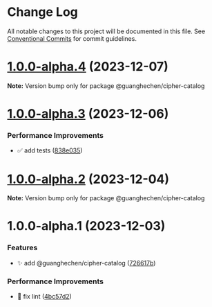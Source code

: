 # Change Log

All notable changes to this project will be documented in this file.
See [Conventional Commits](https://conventionalcommits.org) for commit guidelines.

# [1.0.0-alpha.4](https://github.com/guanghechen/sora/compare/@guanghechen/cipher-catalog@1.0.0-alpha.3...@guanghechen/cipher-catalog@1.0.0-alpha.4) (2023-12-07)

**Note:** Version bump only for package @guanghechen/cipher-catalog





# [1.0.0-alpha.3](https://github.com/guanghechen/sora/compare/@guanghechen/cipher-catalog@1.0.0-alpha.2...@guanghechen/cipher-catalog@1.0.0-alpha.3) (2023-12-06)


### Performance Improvements

* ✅ add tests ([838e035](https://github.com/guanghechen/sora/commit/838e035a388ad2e9c2d29b5ebab609aee6c5d690))





# [1.0.0-alpha.2](https://github.com/guanghechen/sora/compare/@guanghechen/cipher-catalog@1.0.0-alpha.1...@guanghechen/cipher-catalog@1.0.0-alpha.2) (2023-12-04)

**Note:** Version bump only for package @guanghechen/cipher-catalog





# 1.0.0-alpha.1 (2023-12-03)


### Features

* ✨ add @guanghechen/cipher-catalog ([726617b](https://github.com/guanghechen/sora/commit/726617b8f970cc59bc9a99fc00f62f4ee0a80e00))


### Performance Improvements

* 🔧 fix lint ([4bc57d2](https://github.com/guanghechen/sora/commit/4bc57d2deabf2a4f144c7af46d45582387825ecb))
